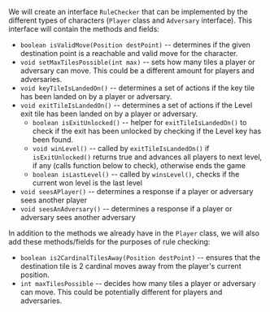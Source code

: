 We will create an interface `RuleChecker` that can be implemented by the different types of characters (`Player` class and `Adversary` interface). 
This interface will contain the methods and fields:
* `boolean isValidMove(Position destPoint)` -- determines if the given destination point is a reachable and valid move for the character.
* `void setMaxTilesPossible(int max)` -- sets how many tiles a player or adversary can move. This could be a different amount for players and adversaries.
* `void keyTileIsLandedOn()` -- determines a set of actions if the key tile has been landed on by a player or adversary.
* `void exitTileIsLandedOn()` -- determines a set of actions if the Level exit tile has been landed on by a player or adversary.
    * `boolean isExitUnlocked()` -- helper for `exitTileIsLandedOn()` to check if the exit has been unlocked by checking if the Level key has been found.
    * `void winLevel()` -- called by `exitTileIsLandedOn()` if `isExitUnlocked()` returns true and advances all players to next level, if any (calls function below to check), otherwise ends the game
    * `boolean isLastLevel()` -- called by `winsLevel()`, checks if the current won level is the last level
* `void seesAPlayer()` -- determines a response if a player or adversary sees another player
* `void seesAnAdversary()` -- determines a response if a player or adversary sees another adversary

In addition to the methods we already have in the `Player` class, we will also add these methods/fields for the purposes of rule checking:
* `boolean is2CardinalTilesAway(Position destPoint)` -- ensures that the destination tile is 2 cardinal moves away from the player's current position. 
* `int maxTilesPossible` -- decides how many tiles a player or adversary can move. This could be potentially different for players and adversaries.